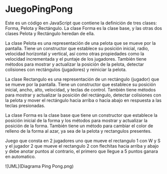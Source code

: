 # JuegoPingPong

Este es un código en JavaScript que contiene la definición de tres clases: Forma, Pelota y Rectángulo. La clase Forma es la clase base, y las otras dos clases Pelota y Rectángulo heredan de ella.

La clase Pelota es una representación de una pelota que se mueve por la pantalla. Tiene un constructor que establece su posición inicial, radio, velocidad horizontal y vertical, así como otras propiedades como la velocidad incrementada y el puntaje de los jugadores. También tiene métodos para mostrar y actualizar la posición de la pelota, detectar colisiones con rectángulos (jugadores) y reiniciar la pelota.

La clase Rectangulo es una representación de un rectángulo (jugador) que se mueve por la pantalla. Tiene un constructor que establece su posición inicial, ancho, alto, velocidad, y teclas de control. También tiene métodos para mostrar y actualizar la posición del rectángulo, detectar colisiones con la pelota y mover el rectángulo hacia arriba o hacia abajo en respuesta a las teclas presionadas.

La clase Forma es la clase base que tiene un constructor que establece la posición inicial de la forma y los métodos para mostrar y actualizar la posición de la forma. También tiene un método para cambiar el color de relleno de la forma al azar, ya sea de la pelota y rectangulos presentes.

Juego que consta en 2 jugadores uno que mueve el rectangulo 1 con W y S y el jugador 2 que mueve el rectangulo 2 con flechitas hacia arriba y abajo y debe anotar puntos al contrario, el primero que llegue a 5 puntos ganara en automatico.

![UML](Diagrama Ping Pong.png)

